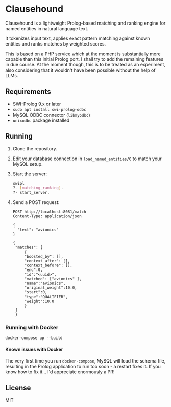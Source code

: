 # Clausehound

Clausehound is a lightweight Prolog-based matching and ranking engine for named entities in natural language text.

It tokenizes input text, applies exact pattern matching against known entities and ranks matches by weighted scores.

This is based on a PHP service which at the moment is substantially more capable than this initial Prolog port. I shall try to add the remaining features in due course. At the moment though, this is to be treated as an experiment, also considering that it wouldn't have been possible without the help of LLMs.

## Requirements

- SWI-Prolog 9.x or later
- `sudo apt install swi-prolog-odbc`
- MySQL ODBC connector (`libmyodbc`)
- `unixodbc` package installed

## Running

1. Clone the repository.

2. Edit your database connection in `load_named_entities/0` to match your MySQL setup.

3. Start the server:

   ```bash
   swipl
   ?- [matching_ranking].
   ?- start_server.
   ```

4. Send a POST request:

   ```
   POST http://localhost:8081/match
   Content-Type: application/json

   {
     "text": "avionics"
   }
   ```

   ```
   {
    "matches": [
        {
        "boosted_by": [],
        "context_after": [],
        "context_before": [],
        "end":0,
        "id":"<uuid>",
        "matched": ["avionics" ],
        "name":"avionics",
        "original_weight":10.0,
        "start":0,
        "type":"QUALIFIER",
        "weight":10.0
        }
    ]
    }
   ```

### Running with Docker

`docker-compose up --build`

#### Known issues with Docker

The very first time you run `docker-compose`, MySQL will load the schema file, resulting in the Prolog application to run too soon - a restart fixes it. If you know how to fix it... I'd appreciate enormously a PR!

## License

MIT
